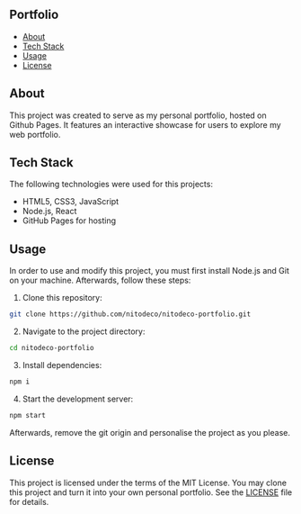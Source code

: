## Portfolio

- [About](#about)
- [Tech Stack](#tech-stack)
- [Usage](#usage)
- [License](#license)

## About
This project was created to serve as my personal portfolio, hosted on Github Pages. It features an interactive showcase for users to explore my web portfolio.

## Tech Stack
The following technologies were used for this projects:
- HTML5, CSS3, JavaScript
- Node.js, React
- GitHub Pages for hosting

## Usage
In order to use and modify this project, you must first install Node.js and Git on your machine. Afterwards, follow these steps:

1. Clone this repository: 
```bash
git clone https://github.com/nitodeco/nitodeco-portfolio.git
```
2. Navigate to the project directory: 
```bash
cd nitodeco-portfolio
```
3. Install dependencies: 
```bash
npm i
```
4. Start the development server: 
```bash
npm start
```

Afterwards, remove the git origin and personalise the project as you please.

## License
This project is licensed under the terms of the MIT License.
You may clone this project and turn it into your own personal portfolio. 
See the [LICENSE](LICENSE) file for details.
